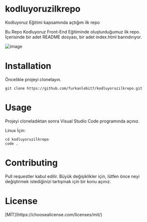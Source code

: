# kodluyoruzilkrepo
Kodluyoruz Eğitimi kapsamında açtığım ilk repo

Bu Repo Kodluyoruz Front-End Eğitiminde oluşturduğumuz ilk repo. İçerisinde bir adet README dosyası, bir adet index.html barındırıyor.

![image](https://github.com/wozverine/kodluyoruzilkrepo/assets/23726873/e118b17a-740f-483b-9276-3f8b087c7509)

<h1>Installation</h1>
Öncelikle projeyi clonelayın.

```
git clone https://github.com/furkanlebit7/kodluyoruzilkrepo.git
```

<h1>Usage</h1>

Projeyi cloneladıktan sonra Visual Studio Code programında açınız.

Linux İçin:
```
cd kodluyoruzilkrepo
code .
```
<h1>Contributing</h1>
Pull requestler kabul edilir. Büyük değişiklikler için, lütfen önce neyi değiştirmek istediğinizi tartışmak için bir konu açınız.

<h1>License</h1>
[MİT](https://choosealicense.com/licenses/mit/)
